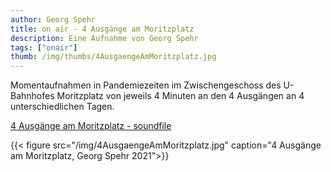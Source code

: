 ```yaml
---
author: Georg Spehr
title: on air - 4 Ausgänge am Moritzplatz
description: Eine Aufnahme von Georg Spehr
tags: ["onair"]
thumb: /img/thumbs/4AusgaengeAmMoritzplatz.jpg
---
```


Momentaufnahmen in Pandemiezeiten im Zwischengeschoss des U-Bahnhofes Moritzplatz von jeweils 4 Minuten an den 4 Ausgängen an 4 unterschiedlichen Tagen.

[4 Ausgänge am Moritzplatz - soundfile](https://aporee.org/blz/4AusgaengeamMoritzplatz.mp3)

{{< figure src="/img/4AusgaengeAmMoritzplatz.jpg" caption="4 Ausgänge am Moritzplatz, Georg Spehr 2021">}}